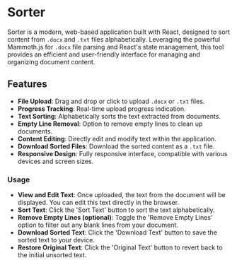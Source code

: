 # Sorter

Sorter is a modern, web-based application built with React, designed to sort content from `.docx` and `.txt` files alphabetically. Leveraging the powerful Mammoth.js for `.docx` file parsing and React's state management, this tool provides an efficient and user-friendly interface for managing and organizing document content.

## Features

- **File Upload**: Drag and drop or click to upload `.docx` or `.txt` files.
- **Progress Tracking**: Real-time upload progress indication.
- **Text Sorting**: Alphabetically sorts the text extracted from documents.
- **Empty Line Removal**: Option to remove empty lines to clean up documents.
- **Content Editing**: Directly edit and modify text within the application.
- **Download Sorted Files**: Download the sorted content as a `.txt` file.
- **Responsive Design**: Fully responsive interface, compatible with various devices and screen sizes.
  
### Usage

- **View and Edit Text**: Once uploaded, the text from the document will be displayed. You can edit this text directly in the browser.
- **Sort Text**: Click the 'Sort Text' button to sort the text alphabetically.
- **Remove Empty Lines (optional)**: Toggle the 'Remove Empty Lines' option to filter out any blank lines from your document.
- **Download Sorted Text**: Click the 'Download Text' button to save the sorted text to your device.
- **Restore Original Text**: Click the 'Original Text' button to revert back to the initial unsorted text.
